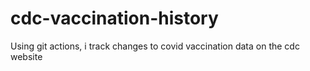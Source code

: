 # cdc-vaccination-history

Using git actions, i track changes to covid vaccination data on the cdc website

